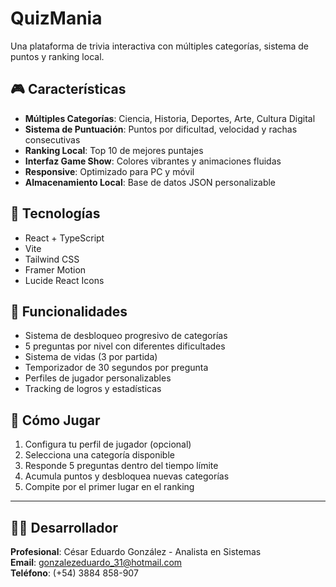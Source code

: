# QuizMania

Una plataforma de trivia interactiva con múltiples categorías, sistema de puntos y ranking local.

## 🎮 Características

- **Múltiples Categorías**: Ciencia, Historia, Deportes, Arte, Cultura Digital
- **Sistema de Puntuación**: Puntos por dificultad, velocidad y rachas consecutivas
- **Ranking Local**: Top 10 de mejores puntajes
- **Interfaz Game Show**: Colores vibrantes y animaciones fluidas
- **Responsive**: Optimizado para PC y móvil
- **Almacenamiento Local**: Base de datos JSON personalizable

## 🚀 Tecnologías

- React + TypeScript
- Vite
- Tailwind CSS
- Framer Motion
- Lucide React Icons

## 📱 Funcionalidades

- Sistema de desbloqueo progresivo de categorías
- 5 preguntas por nivel con diferentes dificultades
- Sistema de vidas (3 por partida)
- Temporizador de 30 segundos por pregunta
- Perfiles de jugador personalizables
- Tracking de logros y estadísticas

## 🎯 Cómo Jugar

1. Configura tu perfil de jugador (opcional)
2. Selecciona una categoría disponible
3. Responde 5 preguntas dentro del tiempo límite
4. Acumula puntos y desbloquea nuevas categorías
5. Compite por el primer lugar en el ranking

---

## 👨‍💻 Desarrollador

**Profesional**: César Eduardo González - Analista en Sistemas  
**Email**: gonzalezeduardo_31@hotmail.com  
**Teléfono**: (+54) 3884 858-907